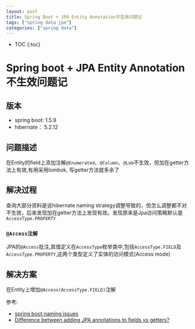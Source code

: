 ```yaml
---
layout: post
title: Spring Boot + JPA Entity Annotation不生效问题记
tags: ["spring data jpa"]
categories: ["spring data"]
---
```

* TOC
{:toc}

# Spring boot + JPA Entity Annotation 不生效问题记
## 版本
 - spring boot: 1.5.9
 - hibernate： 5.2.12
## 问题描述
在Entity的field上添加注解`@Enumerated`、`@Column`、`@Lob`不生效，但加在getter方法上有效,有用采用lombok, 写getter方法就多余了

## 解决过程
查询大部分资料是说hibernate naming strategy调整导致的，但怎么调整都不对不生效，后来发现加在getter方法上发现有效。发现原来是Jpa访问策略默认是`AccessType.PROPERTY`

### `@Access注解`
JPA的`@Access`批注,其值定义在`AccessType`枚举类中,包括`AccessType.FIELD`及`AccessType.PROPERTY`,这两个类型定义了实体的访问模式(Access mode)

## 解决方案
在Entity上增加`@Access(AccessType.FIELD)`注解


参考:
- [spring boot naming issues](https://github.com/spring-projects/spring-boot/issues/2129)
- [Difference between adding JPA annotations to fields vs getters?](https://stackoverflow.com/questions/43256489/difference-between-adding-jpa-annotations-to-fields-vs-getters)
